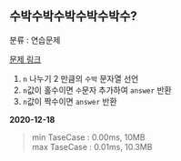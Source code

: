 ## 수박수박수박수박수박수?

분류 : 연습문제

[문제 링크](https://programmers.co.kr/learn/courses/30/lessons/12922)

1. `n` 나누기 2 만큼의 `수박` 문자열 선언
2. `n`값이 홀수이면 `수`문자 추가하여 `answer` 반환
3. `n`값이 짝수이면 `answer` 반환

**2020-12-18**

> min TaseCase : 0.00ms, 10MB  
> max TaseCase : 0.01ms, 10.3MB  